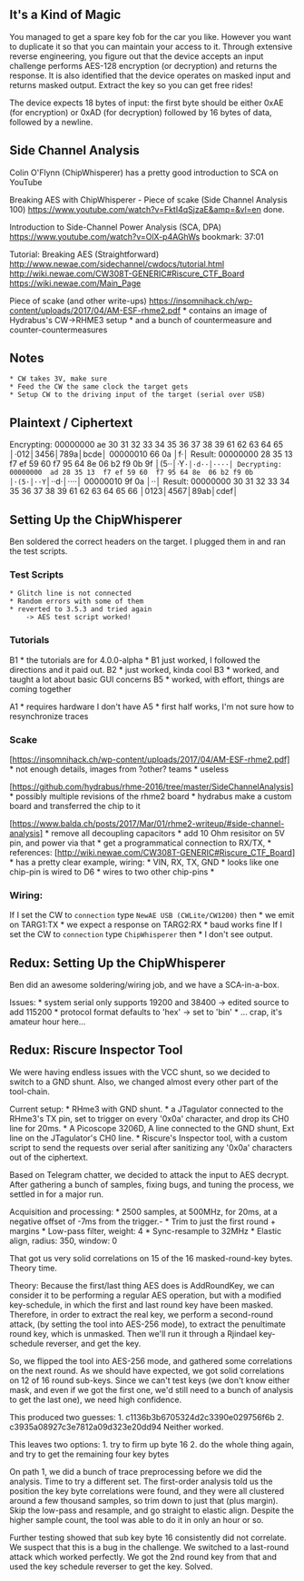 
##  It's a Kind of Magic
You managed to get a spare key fob for the car you like. However you want to duplicate it so that you can maintain your access to it. Through extensive reverse engineering, you figure out that the device accepts an input challenge performs AES-128 encryption (or decryption) and returns the response. It is also identified that the device operates on masked input and returns masked output. Extract the key so you can get free rides!

The device expects 18 bytes of input: the first byte should be either 0xAE (for encryption) or 0xAD (for decryption) followed by 16 bytes of data, followed by a newline.

## Side Channel Analysis
Colin O'Flynn (ChipWhisperer) has a pretty good introduction to SCA on YouTube

Breaking AES with ChipWhisperer - Piece of scake (Side Channel Analysis 100)
https://www.youtube.com/watch?v=FktI4qSjzaE&amp=&vl=en
done.

Introduction to Side-Channel Power Analysis (SCA, DPA)
https://www.youtube.com/watch?v=OlX-p4AGhWs
bookmark: 37:01

Tutorial: Breaking AES (Straightforward)
http://www.newae.com/sidechannel/cwdocs/tutorial.html
http://wiki.newae.com/CW308T-GENERIC#Riscure_CTF_Board
https://wiki.newae.com/Main_Page

Piece of scake (and other write-ups)
https://insomnihack.ch/wp-content/uploads/2017/04/AM-ESF-rhme2.pdf
	* contains an image of Hydrabus's CW->RHME3 setup
	* and a bunch of countermeasure and counter-countermeasures

## Notes
    * CW takes 3V, make sure
    * Feed the CW the same clock the target gets
    * Setup CW to the driving input of the target (serial over USB)

## Plaintext / Ciphertext
Encrypting:
00000000  ae 30 31 32  33 34 35 36  37 38 39 61  62 63 64 65  │·012│3456│789a│bcde│
00000010  66 0a                                               │f·│
Result:
00000000  28 35 13 f7  ef 59 60 f7  95 64 8e 06  b2 f9 0b 9f  │(5··│·Y`·│·d··│····│
Decrypting:
00000000  ad 28 35 13  f7 ef 59 60  f7 95 64 8e  06 b2 f9 0b  │·(5·│··Y`│··d·│····│
00000010  9f 0a                                               │··│
Result:
00000000  30 31 32 33  34 35 36 37  38 39 61 62  63 64 65 66  │0123│4567│89ab│cdef│




## Setting Up the ChipWhisperer
Ben soldered the correct headers on the target. I plugged them in and ran the test scripts.

### Test Scripts
	* Glitch line is not connected
	* Random errors with some of them
	* reverted to 3.5.3 and tried again
		-> AES test script worked!

### Tutorials
B1
	* the tutorials are for 4.0.0-alpha
	* B1 just worked, I followed the directions and it paid out.
B2
	* just worked, kinda cool
B3
	* worked, and taught a lot about basic GUI concerns
B5
	* worked, with effort, things are coming together

A1
	* requires hardware I don't have
A5
	* first half works, I'm not sure how to resynchronize traces

### Scake
[https://insomnihack.ch/wp-content/uploads/2017/04/AM-ESF-rhme2.pdf]
	* not enough details, images from ?other? teams
	* useless

[https://github.com/hydrabus/rhme-2016/tree/master/SideChannelAnalysis]
	* possibly multiple revisions of the rhme2 board
	* hydrabus make a custom board and transferred the chip to it

[https://www.balda.ch/posts/2017/Mar/01/rhme2-writeup/#side-channel-analysis]
	* remove all decoupling capacitors
	* add 10 Ohm resisitor on 5V pin, and power via that
	* get a programmatical connection to RX/TX, 
	* references: [http://wiki.newae.com/CW308T-GENERIC#Riscure_CTF_Board]
		* has a pretty clear example, wiring:
		* VIN, RX, TX, GND
		* looks like one chip-pin is wired to D6
		* wires to two other chip-pins
		* 

### Wiring:
If I set the CW to `connection` type `NewAE USB (CWLite/CW1200)` then
	* we emit on TARG1:TX
	* we expect a response on TARG2:RX
	* baud works fine
If I set the CW to `connection` type `ChipWhisperer` then
	* I don't see output.


## Redux: Setting Up the ChipWhisperer
Ben did an awesome soldering/wiring job, and we have a SCA-in-a-box.

Issues:
	* system serial only supports 19200 and 38400 -> edited source to add 115200
	* protocol format defaults to 'hex' -> set to 'bin'
	* ... crap, it's amateur hour here...

## Redux: Riscure Inspector Tool
We were having endless issues with the VCC shunt, so we decided to switch to a GND shunt. Also, we changed almost every other part of the tool-chain.

Current setup:
	* RHme3 with GND shunt.
	* a JTagulator connected to the RHme3's TX pin, set to trigger on every '0x0a' character, and drop its CH0 line for 20ms.
	* A Picoscope 3206D, A line connected to the GND shunt, Ext line on the JTagulator's CH0 line.
	* Riscure's Inspector tool, with a custom script to send the requests over serial after sanitizing any '0x0a' characters out of the ciphertext.

Based on Telegram chatter, we decided to attack the input to AES decrypt. After gathering a bunch of samples, fixing bugs, and tuning the process, we settled in for a major run.

Acquisition and processing:
	* 2500 samples, at 500MHz, for 20ms, at a negative offset of -7ms from the trigger.-
	* Trim to just the first round + margins
	* Low-pass filter, weight: 4
	* Sync-resample to 32MHz
	* Elastic align, radius: 350, window: 0

That got us very solid correlations on 15 of the 16 masked-round-key bytes. Theory time.

Theory:
Because the first/last thing AES does is AddRoundKey, we can consider it to be performing a regular AES operation, but with a modified key-schedule, in which the first and last round key have been masked. Therefore, in order to extract the real key, we perform a second-round attack, (by setting the tool into AES-256 mode), to extract the penultimate round key, which is unmasked. Then we'll run it through a Rjindael key-schedule reverser, and get the key.

So, we flipped the tool into AES-256 mode, and gathered some correlations on the next round. As we should have expected, we got solid correlations on 12 of 16 round sub-keys. Since we can't test keys (we don't know either mask, and even if we got the first one, we'd still need to a bunch of analysis to get the last one), we need high confidence.

This produced two guesses:
	1. c1136b3b6705324d2c3390e029756f6b
	2. c3935a08927c3e7812a09d323e20dd94
Neither worked.

This leaves two options:
	1. try to firm up byte 16
	2. do the whole thing again, and try to get the remaining four key bytes

On path 1, we did a bunch of trace preprocessing before we did the analysis. Time to try a different set. The first-order analysis told us the position the key byte correlations were found, and they were all clustered around a few thousand samples, so trim down to just that (plus margin). Skip the low-pass and resample, and go straight to elastic align. Despite the higher sample count, the tool was able to do it in only an hour or so.

Further testing showed that sub key byte 16 consistently did not correlate. We suspect that this is a bug in the challenge. We switched to a last-round attack which worked perfectly. We got the 2nd round key from that and used the key schedule reverser to get the key. Solved.

